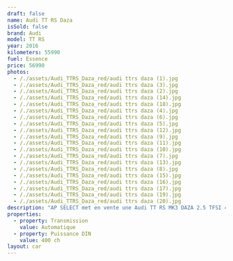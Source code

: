 ```yaml
---
draft: false
name: Audi TT RS Daza
isSold: false
brand: Audi
model: TT RS
year: 2016
kilometers: 55990
fuel: Essence
price: 56990
photos:
  - /./assets/Audi_TTRS_Daza_red/audi ttrs daza (1).jpg
  - /./assets/Audi_TTRS_Daza_red/audi ttrs daza (3).jpg
  - /./assets/Audi_TTRS_Daza_red/audi ttrs daza (2).jpg
  - /./assets/Audi_TTRS_Daza_red/audi ttrs daza (14).jpg
  - /./assets/Audi_TTRS_Daza_red/audi ttrs daza (18).jpg
  - /./assets/Audi_TTRS_Daza_red/audi ttrs daza (4).jpg
  - /./assets/Audi_TTRS_Daza_red/audi ttrs daza (6).jpg
  - /./assets/Audi_TTRS_Daza_red/audi ttrs daza (5).jpg
  - /./assets/Audi_TTRS_Daza_red/audi ttrs daza (12).jpg
  - /./assets/Audi_TTRS_Daza_red/audi ttrs daza (9).jpg
  - /./assets/Audi_TTRS_Daza_red/audi ttrs daza (11).jpg
  - /./assets/Audi_TTRS_Daza_red/audi ttrs daza (10).jpg
  - /./assets/Audi_TTRS_Daza_red/audi ttrs daza (7).jpg
  - /./assets/Audi_TTRS_Daza_red/audi ttrs daza (13).jpg
  - /./assets/Audi_TTRS_Daza_red/audi ttrs daza (8).jpg
  - /./assets/Audi_TTRS_Daza_red/audi ttrs daza (15).jpg
  - /./assets/Audi_TTRS_Daza_red/audi ttrs daza (16).jpg
  - /./assets/Audi_TTRS_Daza_red/audi ttrs daza (17).jpg
  - /./assets/Audi_TTRS_Daza_red/audi ttrs daza (19).jpg
  - /./assets/Audi_TTRS_Daza_red/audi ttrs daza (20).jpg
description: "AP SELECT met en vente une Audi TT RS MK3 DAZA 2.5 TFSI 400ch S-Tronic.\nModèle du 10/2016 avec 55900km.\n\nCouleur rouge catalunya Metallic, Intérieur Cuir avec pack intérieur Design RS rouge.\n\nCarte grise française \U0001F1EB\U0001F1F7 sans malus.\n\nVendu avec une garantie 6 mois complète.\n\nLe véhicule est en parfait état avec historique complet Audi.\n\nGrand service effectué à 50000km en 2023 avec Vidange moteur, S-Tronic et Haldex.\n\nService 2024 fait à 52000km chez Audi Lyon avec contrôle et validation du freinage céramic\n\nLes pneus sont récents, aucun frais a prévoir.\n\nÉquipements et options :\n- Boîte S Tronic\n- Pack extérieur Carbon avec rétroviseurs et cache moteur\n- Virtual cockpit\n- Châssis sport RS\n- Échappement sport RS à clapets\n- Suspensions Magnetic Ride\n- Pack speed limite 280km/h\n- Jantes 20 RS bi colore\n- Système freinage ceramic\n- Pack extérieur RS black Line\n- Pack cuir étendu\n- Système son Bang & Olufsen\n- Sièges cuir RS\n- Intérieur RS Design rouge\n- Pack Carbon intérieur\n- Volant méplat RS\n- Sièges électriques et chauffants\n- KEYLESS ouverture / fermeture sans clés\n- Homelink\n- Caméra de recul\n- GPS 3D Europe MMI\n- Régulateur de vitesse\n- Audi active lane assist\n- Phares avant Matrix Led\n- Feux arrière OLED\n- Parc distance contrôle PDC\n- Vitrage arrière surteinté\n- Connexion Ipod et USB\n- Affichage multifonctions plus\n- Climatisation bi zone\n- Éclairage et essuie-glaces automatique\n- Rétroviseurs rabattable électriquement et chauffants\n- Rétroviseurs int / ext Electrochrome\n- Bluetooth\n- Éclairage d’ambiance\n\n\nDisponible et visible sur RDV pour acheteur sérieux.\n\nPossibilité d'une garantie 3, 6 ou 12 mois en supplément.\n\nRéalisation des démarches d'immatriculation.\n\nAP SELECT c'est des solutions de courtage et conciergerie sur mesure pour profiter librement de sa passion et de son patrimoine.\n\nPrenez le volant, AP SELECT s'occupe du reste."
properties:
  - property: Transmission
    value: Automatique
  - property: Puissance DIN
    value: 400 ch
layout: car
---
```



